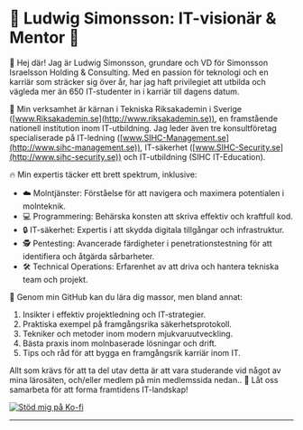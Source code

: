# 💼 Ludwig Simonsson: IT-visionär & Mentor 🚀

👋 Hej där! Jag är Ludwig Simonsson, grundare och VD för Simonsson Israelsson Holding & Consulting. Med en passion för teknologi och en karriär som sträcker sig över år, har jag haft privilegiet att utbilda och vägleda mer än 650 IT-studenter in i karriär till dagens datum.

🏢 Min verksamhet är kärnan i Tekniska Riksakademin i Sverige ([www.Riksakademin.se](http://www.riksakademin.se)), en framstående nationell institution inom IT-utbildning. Jag leder även tre konsultföretag specialiserade på IT-ledning ([www.SIHC-Management.se](http://www.sihc-management.se)), IT-säkerhet ([www.SIHC-Security.se](http://www.sihc-security.se)) och IT-utbildning (SIHC IT-Education).

🔥 Min expertis täcker ett brett spektrum, inklusive:

- ☁️ Molntjänster: Förståelse för att navigera och maximera potentialen i molnteknik.
- 💻 Programmering: Behärska konsten att skriva effektiv och kraftfull kod.
- 🔒 IT-säkerhet: Expertis i att skydda digitala tillgångar och infrastruktur.
- 🕵️ Pentesting: Avancerade färdigheter i penetrationstestning för att identifiera och åtgärda sårbarheter.
- 🛠️ Technical Operations: Erfarenhet av att driva och hantera tekniska team och projekt.

🌟 Genom min GitHub kan du lära dig massor, men bland annat:

1. Insikter i effektiv projektledning och IT-strategier.
2. Praktiska exempel på framgångsrika säkerhetsprotokoll.
3. Tekniker och metoder inom modern mjukvaruutveckling.
4. Bästa praxis inom molnbaserade lösningar och drift.
5. Tips och råd för att bygga en framgångsrik karriär inom IT.

Allt som krävs för att ta del utav detta är att vara studerande vid något av mina lärosäten, och/eller medlem på min medlemssida nedan..
📢 Låt oss samarbeta för att forma framtidens IT-landskap!

[![Stöd mig på Ko-fi](https://ko-fi.com/img/githubbutton_sm.svg)](https://ko-fi.com/F1F4SB53I)

---

